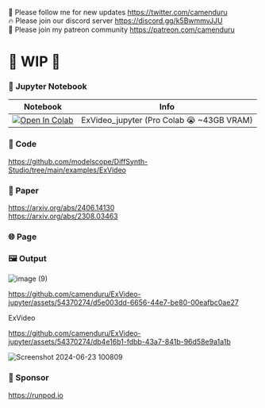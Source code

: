 🐣 Please follow me for new updates https://twitter.com/camenduru <br />
🔥 Please join our discord server https://discord.gg/k5BwmmvJJU <br />
🥳 Please join my patreon community https://patreon.com/camenduru <br />

# 🚦 WIP 🚦

### 🍊 Jupyter Notebook

| Notebook | Info
| --- | --- |
[![Open In Colab](https://colab.research.google.com/assets/colab-badge.svg)](https://colab.research.google.com/github/camenduru/ExVideo-jupyter/blob/main/ExVideo_jupyter.ipynb) | ExVideo_jupyter (Pro Colab 😭 ~43GB VRAM)

### 🧬 Code
https://github.com/modelscope/DiffSynth-Studio/tree/main/examples/ExVideo

### 📄 Paper
https://arxiv.org/abs/2406.14130 <br />
https://arxiv.org/abs/2308.03463 <br />

### 🌐 Page

### 🖼 Output

![image (9)](https://github.com/camenduru/ExVideo-jupyter/assets/54370274/83188d6b-09c8-4845-ae40-50201bdfefc7)

https://github.com/camenduru/ExVideo-jupyter/assets/54370274/d5e003dd-6656-44e7-be80-00eafbc0ae27

ExVideo

https://github.com/camenduru/ExVideo-jupyter/assets/54370274/db4e16b1-fdbb-43a7-841b-96d58e9a1a1b

![Screenshot 2024-06-23 100809](https://github.com/camenduru/ExVideo-jupyter/assets/54370274/6486652c-3c90-4497-9a8b-a565d59ba5f1)

### 🏢 Sponsor
https://runpod.io
